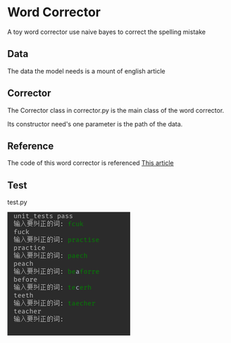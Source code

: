 # Word Corrector

A toy word corrector use naive bayes to correct the spelling mistake

## Data

The data the model needs is a mount of english article

## Corrector

The Corrector class in corrector.py is the main class of the word corrector.

Its constructor need's one parameter is the path of the data.

## Reference

The code of this word corrector is referenced [This article](http://norvig.com/spell-correct.html)

## Test

test.py

![image-20200117161024360](README.assets/image-20200117161024360.png)